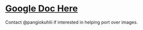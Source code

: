# [Google Doc Here](https://docs.google.com/document/d/1bs4hUHBJOvrPQGxu5XTzyEKZgdlLRMnxIgWlnpIAmSY/edit)

Contact @pangiokuhlii if interested in helping port over images.
